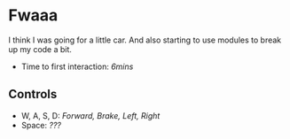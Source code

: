 # Fwaaa #

I think I was going for a little car. And also starting to use modules
to break up my code a bit.

- Time to first interaction: _6mins_

## Controls ##

- W, A, S, D: _Forward, Brake, Left, Right_
- Space: _???_

